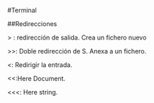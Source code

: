 #Terminal

##Redirecciones

&gt; : redirección de salida. Crea un fichero nuevo

&gt;&gt;: Doble redirección de S. Anexa a un fichero.

&lt;: Redirigir la entrada.

&lt;&lt;:Here Document.

&lt;&lt;&lt;: Here string.